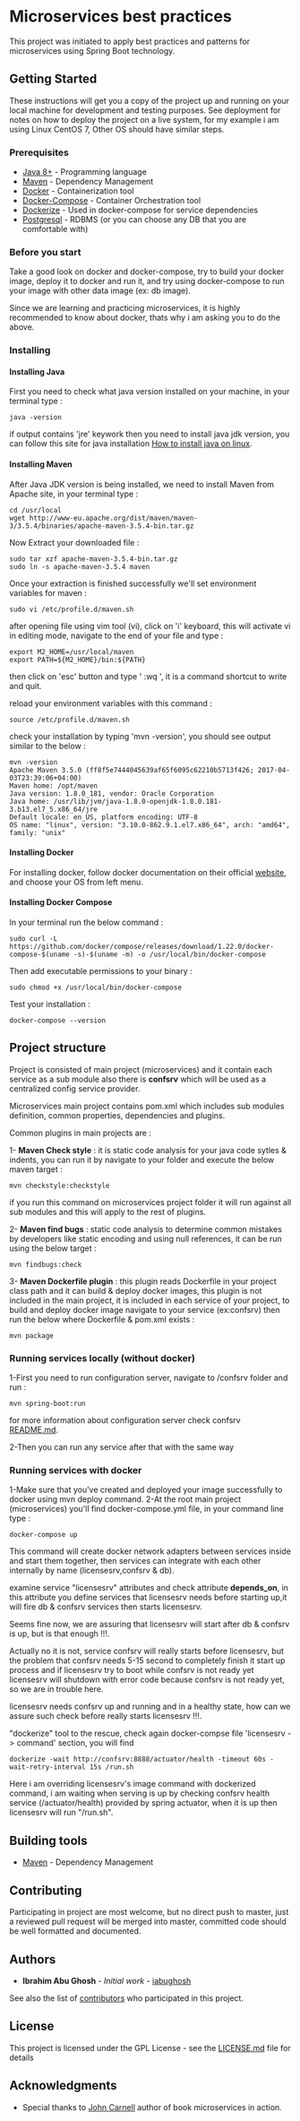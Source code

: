# Microservices best practices

This project was initiated to apply best practices and patterns for microservices using Spring Boot technology.

## Getting Started

These instructions will get you a copy of the project up and running on your local machine for development and testing purposes. See deployment for notes on how to deploy the project on a live system, for my example i am using Linux CentOS 7, Other OS should have similar steps.

### Prerequisites

* [Java 8+](http://openjdk.java.net/install/) - Programming language
* [Maven](https://maven.apache.org/) - Dependency Management 
* [Docker](https://www.docker.com/) - Containerization tool
* [Docker-Compose](https://docs.docker.com/compose/install/) - Container Orchestration tool
* [Dockerize](https://github.com/jwilder/dockerize) - Used in docker-compose for service dependencies
* [Postgresql](https://www.postgresql.org/) - RDBMS (or you can choose any DB that you are comfortable with)

### Before you start

Take a good look on docker and docker-compose, try to build your docker image, deploy it to docker and run it, and try using docker-compose to run your image with other data image (ex: db image).

Since we are learning and practicing microservices, it is highly recommended to know about docker, thats why i am asking you to do the above.  

### Installing

#### Installing Java
First you need to check what java version installed on your machine, in your terminal type :
```
java -version
```

if output contains 'jre' keywork then you need to install java jdk version, you can follow this site
for java installation [How to install java on linux](https://tecadmin.net/install-java-8-on-centos-rhel-and-fedora/).

#### Installing Maven
After Java JDK version is being installed, we need to install Maven from Apache site, in your terminal type :

```
cd /usr/local
wget http://www-eu.apache.org/dist/maven/maven-3/3.5.4/binaries/apache-maven-3.5.4-bin.tar.gz
```

Now Extract your downloaded file :

```
sudo tar xzf apache-maven-3.5.4-bin.tar.gz
sudo ln -s apache-maven-3.5.4 maven
```
Once your extraction is finished successfully we'll set environment variables for maven :

```
sudo vi /etc/profile.d/maven.sh
```

after opening file using vim tool (vi), click on 'i' keyboard, this will activate vi in editing mode, 
navigate to the end of your file and type :

```
export M2_HOME=/usr/local/maven
export PATH=${M2_HOME}/bin:${PATH}
```
then click on 'esc' button and type ' :wq ', it is a command shortcut to write and quit.

reload your environment variables with this command :

```
source /etc/profile.d/maven.sh
```

check your installation by typing 'mvn -version', you should see output similar to the below  :

```
mvn -version
Apache Maven 3.5.0 (ff8f5e7444045639af65f6095c62210b5713f426; 2017-04-03T23:39:06+04:00)
Maven home: /opt/maven
Java version: 1.8.0_181, vendor: Oracle Corporation
Java home: /usr/lib/jvm/java-1.8.0-openjdk-1.8.0.181-3.b13.el7_5.x86_64/jre
Default locale: en_US, platform encoding: UTF-8
OS name: "linux", version: "3.10.0-862.9.1.el7.x86_64", arch: "amd64", family: "unix"
```

#### Installing Docker
For installing docker, follow docker documentation on their official [website](https://docs.docker.com/install/linux/docker-ce/centos/), and choose your OS from left menu.

#### Installing Docker Compose
In your terminal run the below command :

```
sudo curl -L https://github.com/docker/compose/releases/download/1.22.0/docker-compose-$(uname -s)-$(uname -m) -o /usr/local/bin/docker-compose
```

Then add executable permissions to your binary :

```
sudo chmod +x /usr/local/bin/docker-compose
```

Test your installation :

```
docker-compose --version
```

## Project structure

Project is consisted of main project (microservices) and it contain each service as a sub module also there is <b>confsrv</b> which will be used as a centralized config service provider.

Microservices main project contains pom.xml which includes sub modules definition, common properties, dependencies and plugins.

Common plugins in main projects are :

1- <b>Maven Check style</b> : it is static code analysis for your java code sytles & indents, you can run it by navigate to your folder and execute the below maven target :

```
mvn checkstyle:checkstyle
```

if you run this command on microservices project folder it will run against all sub modules and this will apply to the rest of plugins.

2- <b>Maven find bugs</b> : static code analysis to determine common mistakes by developers like static encoding and using null references, it can be run using the below target :

```
mvn findbugs:check
```

3- <b>Maven Dockerfile plugin</b> : this plugin reads Dockerfile in your project class path and it can build & deploy docker images, this plugin is not included in the main project, it is included in each service of your project, to build and deploy docker image navigate to your service (ex:confsrv) then run the below where Dockerfile & pom.xml exists :

```
mvn package
```

### Running services locally (without docker)
1-First you need to run configuration server, navigate to /confsrv folder and run :

```
mvn spring-boot:run
```
for more information about configuration server check confsrv [README.md](https://github.com/iabughosh/microservices/tree/master/confsrv).

2-Then you can run any service after that with the same way

### Running services with docker
1-Make sure that you've created and deployed your image successfully to docker using mvn deploy command.
2-At the root main project (microservices) you'll find docker-compose.yml file, in your command line type :

```
docker-compose up
```
This command will create docker network adapters between services inside and start them together, then services can integrate with each other internally by name (licensesrv,confsrv & db). 

examine service "licensesrv" attributes and check attribute <b>depends_on</b>, in this attribute you define services that licensesrv needs before starting up,it will fire db & confsrv services then starts licensesrv.

Seems fine now, we are assuring that licensesrv will start after db & confsrv is up, but is that enough !!!.

Actually no it is not, service confsrv will really starts before licensesrv, but the problem that confsrv needs 5-15 second to completely finish it start up process and if licensesrv try to boot while confsrv is not ready yet licensesrv will shutdown with error code because confsrv is not ready yet, so we are in trouble here. 

licensesrv needs confsrv up and running and in a healthy state, how can we assure such check before really starts licensesrv !!!.

"dockerize" tool to the rescue, check again docker-compse file 'licensesrv -> command' section, you will find 

```
dockerize -wait http://confsrv:8888/actuator/health -timeout 60s -wait-retry-interval 15s /run.sh
```
Here i am overriding licensesrv's image command with dockerized command, i am waiting when serving is up by checking confsrv health service (/actuator/health) provided by spring actuator, when it is up then licensesrv will run "/run.sh".

## Building tools

* [Maven](https://maven.apache.org/) - Dependency Management

## Contributing

Participating in project are most welcome, but no direct push to master, just a reviewed pull request will be merged into master,
committed code should be well formatted and documented.

## Authors

* **Ibrahim Abu Ghosh** - *Initial work* - [iabughosh](https://github.com/iabughosh)

See also the list of [contributors](https://github.com/iabughosh/microservices/graphs/contributors) who participated in this project.

## License

This project is licensed under the GPL License - see the [LICENSE.md](https://github.com/iabughosh/microservices/blob/master/LICENSE) file for details

## Acknowledgments

* Special thanks to [John Carnell](https://github.com/carnellj) author of book microservices in action.